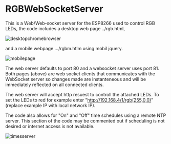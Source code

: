 # RGBWebSocketServer
This is a Web/Web-socket server for the ESP8266 used to control RGB LEDs, the code includes a desktop web page ../rgb.html,

![desktopchromebrowser](https://cloud.githubusercontent.com/assets/11177814/25767020/30aeaa42-31c4-11e7-9686-260a80b2de99.png)

and a mobile webpage .../rgbm.htlm using mobil jquery. 

![mobilepage](https://cloud.githubusercontent.com/assets/11177814/25767125/ddcf814c-31c4-11e7-9207-cdb236cda2ea.png)

The web server defaults to port 80 and a websocket server uses port 81. Both pages (above) are web socket clients that communicates with the WebSocket server so changes made are instanteneous and will be immediately reflected on all connected clients. 

The web server will accept http resuest to controll the attached LEDs. To set the LEDs to red for example enter "http://192.168.4/1/rgb(255,0,0)" (replace example IP with local network IP).

The code also allows for "On" and "Off" time schedules using a remote NTP server. This section of the code may be commented out if scheduling is not desired or internet access is not available.

![timesserver](https://cloud.githubusercontent.com/assets/11177814/25767487/b1b71d6a-31c7-11e7-8252-658d7cbf1cc7.png)

